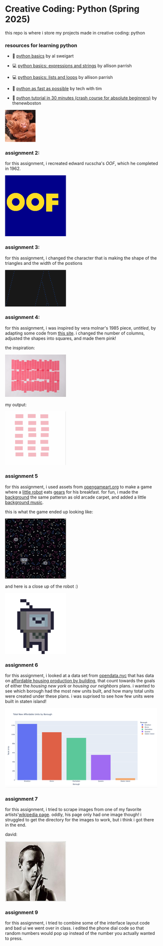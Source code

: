 # Creative Coding: Python (Spring 2025)
this repo is where i store my projects made in creative coding: python

### resources for learning python
* 📕 [python basics](https://automatetheboringstuff.com/2e/chapter1/) by al sweigart

* 💻 [python basics: expressions and strings](https://github.com/aparrish/rwet/blob/master/expressions-and-strings.ipynb) by allison parrish

* 💻 [python basics: lists and loops](https://github.com/aparrish/progdat/blob/main/lists.ipynb) by allison parrish

* 🎥 [python as fast as possible](https://www.youtube.com/watch?v=VchuKL44s6E) by tech with tim

* 🎥 [python tutorial in 30 minutes (crash course for absolute beginners)](https://www.youtube.com/watch?v=WEm3EUdicDg) by thenewboston



<!-- [my github](https://github.com/leik818) -->

<!-- ![a baby cow](cow1.jpg) -->
<img src="cow1.jpg" width="100" alt="a baby cow">

### assignment 2: 
for this assignment, i recreated edward rucscha's *OOF*, which he completed in 1962. 

<img src="assignment_2.jpg" width="200" alt="oof">

### assignment 3: 
for this assignment, i changed the character that is making the shape of the triangles and the width of the postions 

<img src="assignment 3.png" width="200"  alt="triangles"> 

### assignment 4:
for this assignment, i was inspired by vera molnar's 1985 piece, *untitled*, by adapting some code from [this site](https://www.101computing.net/vera-molnar-artwork-revisited-using-python/). i changed the number of columns, adjusted the shapes into squares, and made them pink! 

the inspiration: 

<img src="untitled.png" width="200" alt="untitled_molnar">

my output: 

<img src="assignment_4.png" width="200" alt="rectangles">

### assignment 5
for this assignment, i used assets from [opengameart.org](https://opengameart.org/) to make a game where a [little robot](https://opengameart.org/content/pixel-robot) eats [gears](https://opengameart.org/content/gear-pixel-art-32x32) for his breakfast. for fun, i made the [background](https://opengameart.org/content/arcade-carpet-textures) the same pattersn as old arcade carpet, and added a little [background music](https://opengameart.org/content/cute-bytes-ost-cheers-for-starlight). 

this is what the game ended up looking like: 

<img src="assignment_5_sc.png" width="200" alt="robot_breakfast">

and here is a close up of the robot :) 

<img src= "robot-run.gif" width ="200" alt="robot-run">

### assignment 6 
for this assignment, i looked at a data set from [opendata.nyc]( https://opendata.cityofnewyork.us/) that has data on [affordable housing production by building](https://data.cityofnewyork.us/Housing-Development/Affordable-Housing-Production-by-Building/hg8x-zxpr/about_data), that count towards the goals of either the *housing new york* or *housing our neighbors* plans. i wanted to see which borough had the most new units built, and how many total units were created under these plans. i was suprised to see how few units were built in staten island! 

<img src= "assignment6_chart.png" width="500" alt="chart">

### assignment 7 
for this assignment, i tried to scrape images from one of my favorite artists'[wikipedia page](https://en.wikipedia.org/wiki/David_Wojnarowicz). oddly, his page only had one image though! i struggled to get the directory for the images to work, but i think i got there in the end. 

david: 

<img src= "David_Wojnarowicz.jpg" width="200" alt="david">


### assignment 9 
for this assignment, i tried to combine some of the interface layout code and bad ui we went over in class. i edited the phone dial code so that random numbers would pop up instead of the number you actually wanted to press. 
